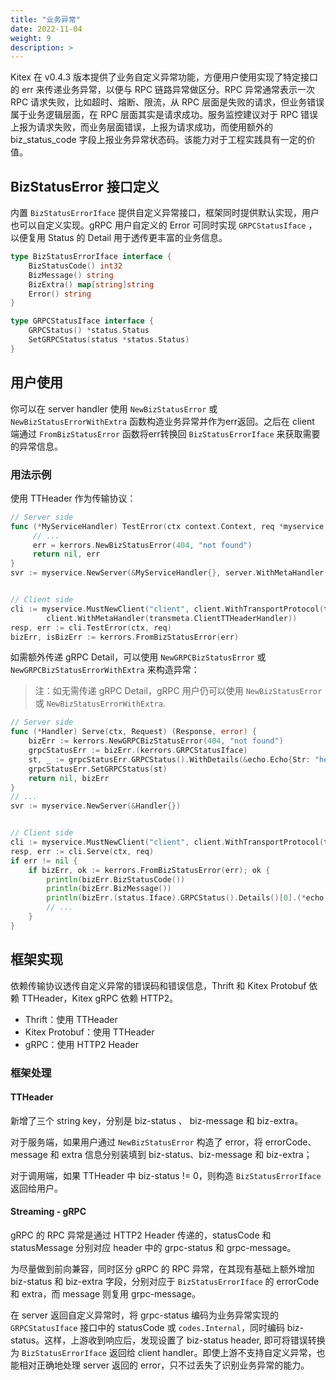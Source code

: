 ```yaml
---
title: "业务异常"
date: 2022-11-04
weight: 9
description: >
---
```


Kitex 在 v0.4.3 版本提供了业务自定义异常功能，方便用户使用实现了特定接口的 err 来传递业务异常，以便与 RPC 链路异常做区分。RPC 异常通常表示一次 RPC 请求失败，比如超时、熔断、限流，从 RPC 层面是失败的请求，但业务错误属于业务逻辑层面，在 RPC 层面其实是请求成功。服务监控建议对于 RPC 错误上报为请求失败，而业务层面错误，上报为请求成功，而使用额外的 biz_status_code 字段上报业务异常状态码。该能力对于工程实践具有一定的价值。

## BizStatusError 接口定义
内置 `BizStatusErrorIface` 提供自定义异常接口，框架同时提供默认实现，用户也可以自定义实现。gRPC 用户自定义的 Error 可同时实现 `GRPCStatusIface` ，以便复用 Status 的 Detail 用于透传更丰富的业务信息。

```go
type BizStatusErrorIface interface {
    BizStatusCode() int32
    BizMessage() string
    BizExtra() map[string]string
    Error() string
}

type GRPCStatusIface interface {
    GRPCStatus() *status.Status
    SetGRPCStatus(status *status.Status)
}
```

## 用户使用
你可以在 server handler 使用 `NewBizStatusError` 或 `NewBizStatusErrorWithExtra` 函数构造业务异常并作为err返回。之后在 client 端通过 `FromBizStatusError` 函数将err转换回 `BizStatusErrorIface` 来获取需要的异常信息。

### 用法示例
使用 TTHeader 作为传输协议：
```go
// Server side
func (*MyServiceHandler) TestError(ctx context.Context, req *myservice.Request) (r *myservice.Response, err error) {
     // ...
     err = kerrors.NewBizStatusError(404, "not found")
     return nil, err
}
svr := myservice.NewServer(&MyServiceHandler{}, server.WithMetaHandler(transmeta.ServerTTHeaderHandler))


// Client side
cli := myservice.MustNewClient("client", client.WithTransportProtocol(transport.TTHeader),
        client.WithMetaHandler(transmeta.ClientTTHeaderHandler))
resp, err := cli.TestError(ctx, req)
bizErr, isBizErr := kerrors.FromBizStatusError(err)
```

如需额外传递 gRPC Detail，可以使用 `NewGRPCBizStatusError` 或 `NewGRPCBizStatusErrorWithExtra` 来构造异常：
> 注：如无需传递 gRPC Detail，gRPC 用户仍可以使用 `NewBizStatusError` 或 `NewBizStatusErrorWithExtra`.
```go
// Server side
func (*Handler) Serve(ctx, Request) (Response, error) {
    bizErr := kerrors.NewGRPCBizStatusError(404, "not found")
    grpcStatusErr := bizErr.(kerrors.GRPCStatusIface)
    st, _ := grpcStatusErr.GRPCStatus().WithDetails(&echo.Echo{Str: "hello world"})
    grpcStatusErr.SetGRPCStatus(st)
    return nil, bizErr
}
// ...
svr := myservice.NewServer(&Handler{})


// Client side
cli := myservice.MustNewClient("client", client.WithTransportProtocol(transport.GRPC))
resp, err := cli.Serve(ctx, req)
if err != nil {
    if bizErr, ok := kerrors.FromBizStatusError(err); ok {
        println(bizErr.BizStatusCode())
        println(bizErr.BizMessage())
        println(bizErr.(status.Iface).GRPCStatus().Details()[0].(*echo.Echo).Str)
        // ...
    }
}
```

## 框架实现
依赖传输协议透传自定义异常的错误码和错误信息，Thrift 和 Kitex Protobuf 依赖 TTHeader，Kitex gRPC 依赖 HTTP2。

- Thrift：使用 TTHeader
- Kitex Protobuf：使用 TTHeader
- gRPC：使用 HTTP2 Header

### 框架处理

#### TTHeader

新增了三个 string key，分别是 biz-status 、 biz-message 和 biz-extra。

对于服务端，如果用户通过 `NewBizStatusError` 构造了 error，将 errorCode、message 和 extra 信息分别装填到 biz-status、biz-message 和 biz-extra；

对于调用端，如果 TTHeader 中 biz-status != 0，则构造 `BizStatusErrorIface` 返回给用户。

#### Streaming - gRPC

gRPC 的 RPC 异常是通过 HTTP2 Header 传递的，statusCode 和 statusMessage 分别对应 header 中的 grpc-status 和 grpc-message。

为尽量做到前向兼容，同时区分 gRPC 的 RPC 异常，在其现有基础上额外增加 biz-status 和 biz-extra 字段，分别对应于 `BizStatusErrorIface` 的 errorCode 和 extra，而 message 则复用 grpc-message。

在 server 返回自定义异常时，将 grpc-status 编码为业务异常实现的 `GRPCStatusIface` 接口中的 statusCode 或 `codes.Internal`，同时编码 biz-status。这样，上游收到响应后，发现设置了 biz-status header, 即可将错误转换为 `BizStatusErrorIface` 返回给 client handler。即使上游不支持自定义异常，也能相对正确地处理 server 返回的 error，只不过丢失了识别业务异常的能力。

